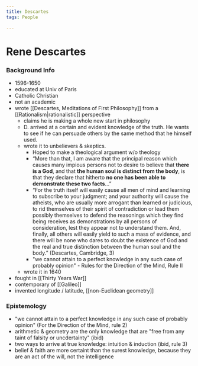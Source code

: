```yaml
---
title: Descartes
tags: People

---
```

# Rene Descartes

### Background Info
- 1596-1650
- educated at Univ of Paris
- Catholic Christian
- not an academic
- wrote [[Descartes, Meditations of First Philosophy]] from a [[Rationalism|rationalistic]] perspective
	- claims he is making a whole new start in philosophy
	- D. arrived at a certain and evident knowledge of the truth. He wants to see if he can persuade others by the same method that he himself used.
	- wrote it to unbelievers & skeptics. 
		- Hoped to make a theological argument w/o theology
		- “More than that, I am aware that the principal reason which causes many impious persons not to desire to believe that **there is a God**, and that **the human soul is distinct from the body**, is that they declare that hitherto **no one has been able to demonstrate these two facts**…”
		- “For the truth itself will easily cause all men of mind and learning to subscribe to your judgment; and your authority will cause the atheists, who are usually more arrogant than learned or judicious, to rid themselves of their spirit of contradiction or lead them possibly themselves to defend the reasonings which they find being receives as demonstrations by all persons of consideration, lest they appear not to understand them. And, finally, all others will easily yield to such a mass of evidence, and there will be none who dares to doubt the existence of God and the real and true distinction between the human soul and the body.” (Descartes, Cambridge, 3)
		- "we cannot attain to a perfect knowledge in any such case of probably opinion" - Rules for the Direction of the Mind, Rule II
	- wrote it in 1640
- fought in [[Thirty Years War]]
- contemporary of [[Galileo]]
- invented longitude / latitude, [[non-Euclidean geometry]]


### Epistemology
- "we cannot attain to a perfect knowledge in any such case of probably opinion" (For the Direction of the Mind, rule 2)
- arithmetic & geometry are the only knowledge that are "free from any taint of falsity or uncdertainty" (ibid)
- two ways to arrive at true knowledge: intuition & induction (ibid, rule 3)
- belief & faith are more certaint than the surest knowledge, because they are an act of the will, not the intelligence